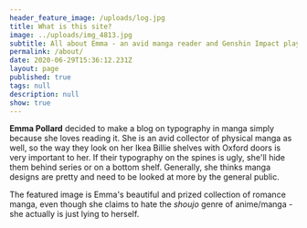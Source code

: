 ```yaml
---
header_feature_image: /uploads/log.jpg
title: What is this site?
image: ../uploads/img_4813.jpg
subtitle: All about Emma - an avid manga reader and Genshin Impact player
permalink: /about/
date: 2020-06-29T15:36:12.231Z
layout: page
published: true
tags: null
description: null
show: true
---
```

**Emma Pollard** decided to make a blog on typography in manga simply because she loves reading it. She is an avid collector of physical manga as well, so the way they look on her Ikea Billie shelves with Oxford doors is very important to her. If their typography on the spines is ugly, she'll hide them behind series or on a bottom shelf. Generally, she thinks manga designs are pretty and need to be looked at more by the general public. 

The featured image is Emma's beautiful and prized collection of romance manga, even though she claims to hate the *shoujo* genre of anime/manga - she actually is just lying to herself.